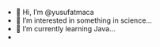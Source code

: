 - 👋 Hi, I’m @yusufatmaca
- 👀 I’m interested in something in science...
- 🌱 I’m currently learning Java...
-

<!---
yusufatmaca/yusufatmaca is a ✨ special ✨ repository because its `README.md` (this file) appears on your GitHub profile.
You can click the Preview link to take a look at your changes.
--->
